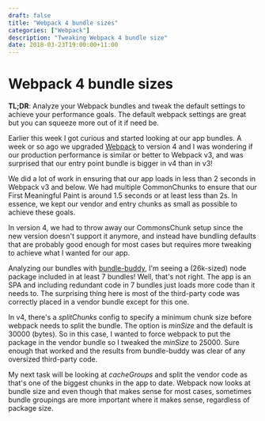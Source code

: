 ```yaml
---
draft: false
title: "Webpack 4 bundle sizes"
categories: ["Webpack"]
description: "Tweaking Webpack 4 bundle size"
date: 2018-03-23T19:00:00+11:00
---
```

# Webpack 4 bundle sizes

**TL;DR**: Analyze your Webpack bundles and tweak the default settings to achieve your performance goals. The default webpack settings are great but you can squeeze more out of it if need be.

Earlier this week I got curious and started looking at our app bundles. A week or so ago we upgraded [Webpack](https://webpack.js.org) to version 4 and I was wondering if our production performance is similar or better to Webpack v3, and was surprised that our entry point bundle is bigger in v4 than in v3!

We did a lot of work in ensuring that our app loads in less than 2 seconds in Webpack v3 and below. We had multiple CommonChunks to ensure that our First Meaningful Paint is around 1.5 seconds or at least less than 2s. In essence, we kept our vendor and entry chunks as small as possible to achieve these goals.

In version 4, we had to throw away our CommonsChunk setup since the new version doesn't support it anymore, and instead have bundling defaults that are probably good enough for most cases but requires more tweaking to achieve what I wanted for our app.

Analyzing our bundles with [bundle-buddy](https://github.com/samccone/bundle-buddy), I'm seeing a (26k-sized) node package included in at least 7 bundles! Well, that's not right. The app is an SPA and including redundant code in 7 bundles just loads more code than it needs to. The surprising thing here is most of the third-party code was correctly placed in a vendor bundle except for this one.

In v4, there's a *splitChunks* config to specify a minimum chunk size before webpack needs to split the bundle. The option is *minSize* and the default is 30000 (bytes). So in this case, I wanted to force webpack to put the package in the vendor bundle so I tweaked the *minSize* to 25000. Sure enough that worked and the results from bundle-buddy was clear of any oversized third-party code.

My next task will be looking at *cacheGroups* and split the vendor code as that's one of the biggest chunks in the app to date. Webpack now looks at bundle size and even though that makes sense for most cases, sometimes bundle groupings are more important where it makes sense, regardless of package size.

